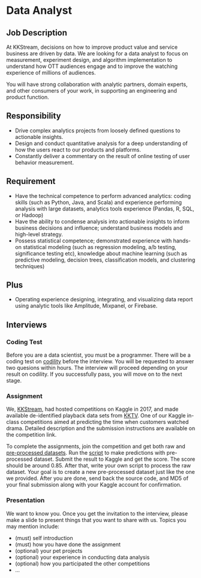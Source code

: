 # Data Analyst

## Job Description
At KKStream, decisions on how to improve product value and service business are driven by data. We are looking for a data analyst to focus on measurement, experiment design, and algorithm implementation to understand how OTT audiences engage and to improve the watching experience of millions of audiences.

You will have strong collaboration with analytic partners, domain experts, and other consumers of your work, in supporting an engineering and product function.

## Responsibility
* Drive complex analytics projects from loosely defined questions to actionable insights.
* Design and conduct quantitative analysis for a deep understanding of how the users react to our products and platforms.
* Constantly deliver a commentary on the result of online testing of user behavior measurement.

## Requirement
* Have the technical competence to perform advanced analytics: coding skills (such as Python, Java, and Scala) and experience performing analysis with large datasets, analytics tools experience (Pandas, R, SQL, or Hadoop)
* Have the ability to condense analysis into actionable insights to inform business decisions and influence; understand business models and high-level strategy.
* Possess statistical competence; demonstrated experience with hands-on statistical modeling (such as regression modeling, a/b testing, significance testing etc), knowledge about machine learning (such as predictive modeling, decision trees, classification models, and clustering techniques)


## Plus
* Operating experience designing, integrating, and visualizing data report using analytic tools like Amplitude, Mixpanel, or Firebase.

## Interviews

### Coding Test

Before you are a data scientist, you must be a programmer. There will be a coding test on [codility](https://www.codility.com/) before the interview. You will be requested to answer two quesions within hours. The interview will proceed depending on your result on codility. If you successfully pass, you will move on to the next stage.

### Assignment

We, [KKStream](https://www.kkstream.com.tw/en/), had hosted competitions on Kaggle in 2017, and made available de-identified playback data sets from [KKTV](https://www.kktv.me/). One of our Kaggle in-class competitions aimed at predicting the time when customers watched drama. Detailed description and the submission instructions are available on the competition link.

To complete the assignments, join the competition and get both raw and [pre-processed datasets](./assignment_01/preprocessed_datasets.zip). Run the [script](./assignment_01/experiments.py) to make predictions with pre-processed dataset. Submit the result to Kaggle and get the score. The score should be around 0.85. After that, write your own script to process the raw dataset. Your goal is to create a new pre-processed dataset just like the one we provided. After you are done, send back the source code, and MD5 of your final submission along with your Kaggle account for confirmation.

### Presentation

We want to know you. Once you get the invitation to the interview, please make a slide to present things that you want to share with us. Topics you may mention include:

* (must) self introduction
* (must) how you have done the assignment
* (optional) your pet projects
* (optional) your experience in conducting data analysis
* (optional) how you participated the other competitions
* ...
